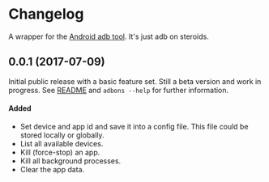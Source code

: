 # Changelog
A wrapper for the [Android adb tool](https://developer.android.com/studio/command-line/adb.html). It's just adb on steroids.

## 0.0.1 (2017-07-09)
Initial public release with a basic feature set. Still a beta version and work in progress. See [README](README.md) and `adbons --help` for further information.

#### Added
- Set device and app id and save it into a config file. This file could be stored locally or globally.
- List all available devices.
- Kill (force-stop) an app.
- Kill all background processes.
- Clear the app data.
